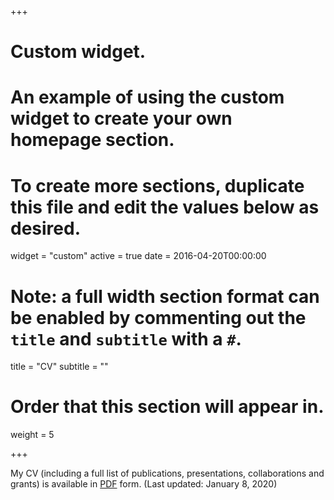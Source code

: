 +++
# Custom widget.
# An example of using the custom widget to create your own homepage section.
# To create more sections, duplicate this file and edit the values below as desired.
widget = "custom"
active = true
date = 2016-04-20T00:00:00

# Note: a full width section format can be enabled by commenting out the `title` and `subtitle` with a `#`.
title = "CV"
subtitle = ""

# Order that this section will appear in.
weight = 5

+++

My CV (including a full list of publications, presentations, collaborations and grants) is available in [PDF](pdf/BCUER_CV.pdf) form. (Last updated: January 8, 2020)
